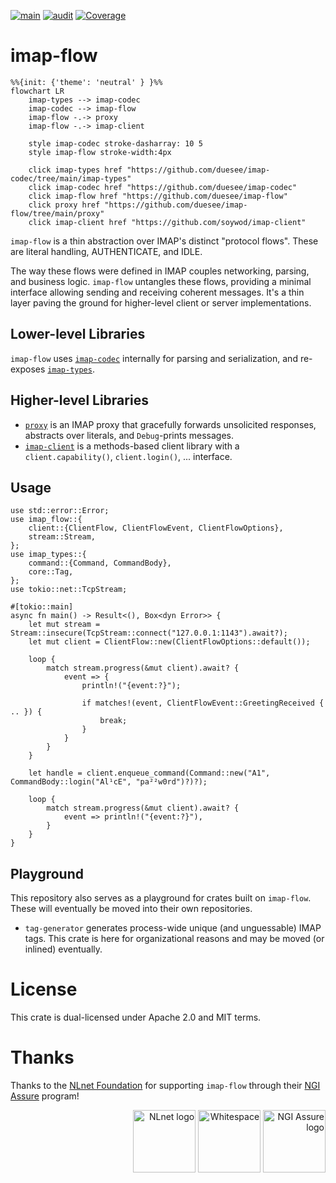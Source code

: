 [![main](https://github.com/duesee/imap-flow/actions/workflows/main.yml/badge.svg)](https://github.com/duesee/imap-flow/actions/workflows/main.yml)
[![audit](https://github.com/duesee/imap-flow/actions/workflows/audit.yml/badge.svg)](https://github.com/duesee/imap-flow/actions/workflows/audit.yml)
[![Coverage](https://coveralls.io/repos/github/duesee/imap-flow/badge.svg?branch=main)](https://coveralls.io/github/duesee/imap-flow?branch=main)

# imap-flow

```mermaid
%%{init: {'theme': 'neutral' } }%%
flowchart LR
    imap-types --> imap-codec
    imap-codec --> imap-flow
    imap-flow -.-> proxy
    imap-flow -.-> imap-client
    
    style imap-codec stroke-dasharray: 10 5
    style imap-flow stroke-width:4px
    
    click imap-types href "https://github.com/duesee/imap-codec/tree/main/imap-types"
    click imap-codec href "https://github.com/duesee/imap-codec"
    click imap-flow href "https://github.com/duesee/imap-flow"
    click proxy href "https://github.com/duesee/imap-flow/tree/main/proxy"
    click imap-client href "https://github.com/soywod/imap-client"
```

`imap-flow` is a thin abstraction over IMAP's distinct "protocol flows".
These are literal handling, AUTHENTICATE, and IDLE.

The way these flows were defined in IMAP couples networking, parsing, and business logic.
`imap-flow` untangles these flows, providing a minimal interface allowing sending and receiving coherent messages.
It's a thin layer paving the ground for higher-level client or server implementations.

## Lower-level Libraries

`imap-flow` uses [`imap-codec`](https://github.com/duesee/imap-flow) internally for parsing and serialization, and re-exposes [`imap-types`](https://github.com/duesee/imap-codec/imap-types).

## Higher-level Libraries

* [`proxy`](https://github.com/duesee/imap-flow/tree/main/proxy) is an IMAP proxy that gracefully forwards unsolicited responses, abstracts over literals, and `Debug`-prints messages.
* [`imap-client`](https://github.com/soywod/imap-client) is a methods-based client library with a `client.capability()`, `client.login()`, ... interface.

## Usage

```rust,no_run
use std::error::Error;
use imap_flow::{
    client::{ClientFlow, ClientFlowEvent, ClientFlowOptions},
    stream::Stream,
};
use imap_types::{
    command::{Command, CommandBody},
    core::Tag,
};
use tokio::net::TcpStream;

#[tokio::main]
async fn main() -> Result<(), Box<dyn Error>> {
    let mut stream = Stream::insecure(TcpStream::connect("127.0.0.1:1143").await?);
    let mut client = ClientFlow::new(ClientFlowOptions::default());

    loop {
        match stream.progress(&mut client).await? {
            event => {
                println!("{event:?}");

                if matches!(event, ClientFlowEvent::GreetingReceived { .. }) {
                    break;
                }
            }
        }
    }

    let handle = client.enqueue_command(Command::new("A1", CommandBody::login("Al¹cE", "pa²²w0rd")?)?);

    loop {
        match stream.progress(&mut client).await? {
            event => println!("{event:?}"),
        }
    }
}
```

## Playground

This repository also serves as a playground for crates built on `imap-flow`.
These will eventually be moved into their own repositories.

* `tag-generator` generates process-wide unique (and unguessable) IMAP tags.
  This crate is here for organizational reasons and may be moved (or inlined) eventually.

# License

This crate is dual-licensed under Apache 2.0 and MIT terms.

# Thanks

Thanks to the [NLnet Foundation](https://nlnet.nl/) for supporting `imap-flow` through their [NGI Assure](https://nlnet.nl/assure/) program!

<div align="right">
    <img alt="NLnet logo" height="100px" src="https://user-images.githubusercontent.com/8997731/215262095-ab12d43a-ca8a-4d44-b79b-7e99ab91ca01.png"/>
    <img alt="Whitespace" height="100px" src="https://user-images.githubusercontent.com/8997731/221422192-60d28ed4-10bb-441e-957d-93af58166707.png"/>
    <img alt="NGI Assure logo" height="100px" src="https://user-images.githubusercontent.com/8997731/215262235-0db02da9-7c6c-498e-a3d2-7ea7901637bf.png"/>
</div>
